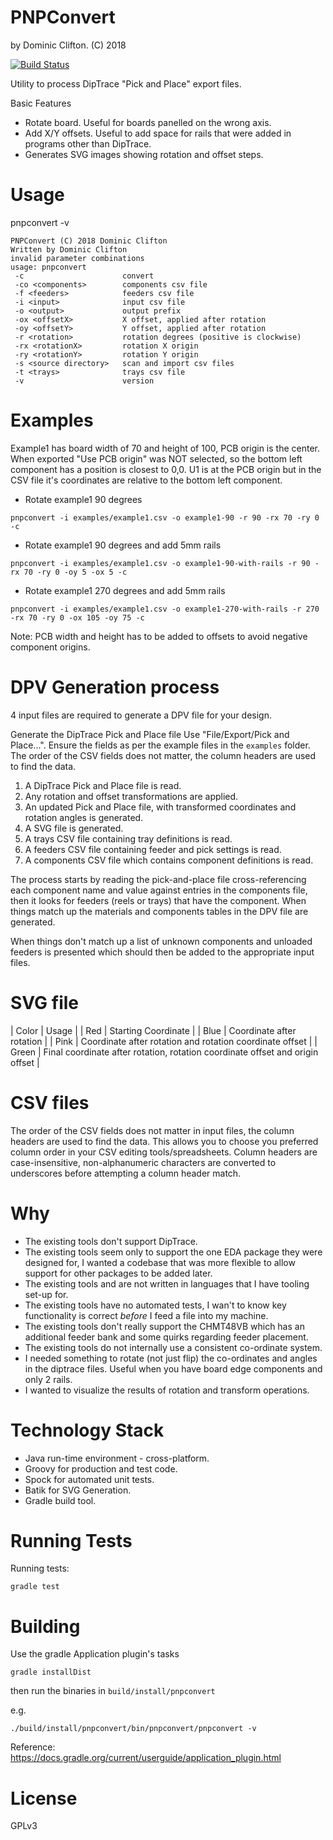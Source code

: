PNPConvert
==========

by Dominic Clifton. (C) 2018

[![Build Status](https://travis-ci.com/hydra/pnpconvert.svg?branch=master)](https://travis-ci.com/hydra/pnpconvert)

Utility to process DipTrace "Pick and Place" export files.

Basic Features
* Rotate board. Useful for boards panelled on the wrong axis.
* Add X/Y offsets. Useful to add space for rails that were added in programs other than DipTrace.
* Generates SVG images showing rotation and offset steps.

Usage
=====

pnpconvert -v

```
PNPConvert (C) 2018 Dominic Clifton
Written by Dominic Clifton
invalid parameter combinations
usage: pnpconvert
 -c                      convert
 -co <components>        components csv file
 -f <feeders>            feeders csv file
 -i <input>              input csv file
 -o <output>             output prefix
 -ox <offsetX>           X offset, applied after rotation
 -oy <offsetY>           Y offset, applied after rotation
 -r <rotation>           rotation degrees (positive is clockwise)
 -rx <rotationX>         rotation X origin
 -ry <rotationY>         rotation Y origin
 -s <source directory>   scan and import csv files
 -t <trays>              trays csv file
 -v                      version
```

Examples
========

Example1 has board width of 70 and height of 100, PCB origin is the center.
When exported "Use PCB origin" was NOT selected, so the bottom left component has a position is closest to 0,0.
U1 is at the PCB origin but in the CSV file it's coordinates are relative to the bottom left component.


* Rotate example1 90 degrees

`pnpconvert -i examples/example1.csv -o example1-90 -r 90 -rx 70 -ry 0 -c`


* Rotate example1 90 degrees and add 5mm rails

`pnpconvert -i examples/example1.csv -o example1-90-with-rails -r 90 -rx 70 -ry 0 -oy 5 -ox 5 -c`

* Rotate example1 270 degrees and add 5mm rails

`pnpconvert -i examples/example1.csv -o example1-270-with-rails -r 270 -rx 70 -ry 0 -ox 105 -oy 75 -c`

Note: PCB width and height has to be added to offsets to avoid negative component origins.

DPV Generation process
======================

4 input files are required to generate a DPV file for your design.

Generate the DipTrace Pick and Place file
Use "File/Export/Pick and Place...".  Ensure the fields as per the example files in the `examples` folder.
The order of the CSV fields does not matter, the column headers are used to find the data.

1. A DipTrace Pick and Place file is read.
2. Any rotation and offset transformations are applied.
3. An updated Pick and Place file, with transformed coordinates and rotation angles is generated.
4. A SVG file is generated.
5. A trays CSV file containing tray definitions is read.
6. A feeders CSV file containing feeder and pick settings is read.
7. A components CSV file which contains component definitions is read.

The process starts by reading the pick-and-place file cross-referencing each component name and value against
 entries in the components file, then it looks for feeders (reels or trays) that have the component.  When things match up the materials and components tables in the DPV file are generated.

When things don't match up a list of unknown components and unloaded feeders is presented which should then be added to the appropriate input files.

SVG file
========

| Color | Usage |
| Red | Starting Coordinate |
| Blue | Coordinate after rotation |
| Pink | Coordinate after rotation and rotation coordinate offset |
| Green | Final coordinate after rotation, rotation coordinate offset and origin offset |

CSV files
=========

The order of the CSV fields does not matter in input files, the column headers are used to find the data.  This allows you to choose you preferred column order in your CSV editing tools/spreadsheets.
Column headers are case-insensitive, non-alphanumeric characters are converted to underscores before attempting a column header match.

Why
===
* The existing tools don't support DipTrace.
* The existing tools seem only to support the one EDA package they were designed for, I wanted a codebase that was more flexible to allow support for other packages to be added later.
* The existing tools and are not written in languages that I have tooling set-up for.
* The existing tools have no automated tests, I wan't to know key functionality is correct *before* I feed a file into my machine.
* The existing tools don't really support the CHMT48VB which has an additional feeder bank and some quirks regarding feeder placement.
* The existing tools do not internally use a consistent co-ordinate system.
* I needed something to rotate (not just flip) the co-ordinates and angles in the diptrace files.  Useful when you have board edge components and only 2 rails.
* I wanted to visualize the results of rotation and transform operations.

Technology Stack
================
* Java run-time environment - cross-platform.
* Groovy for production and test code.
* Spock for automated unit tests.
* Batik for SVG Generation.
* Gradle build tool.

Running Tests
=============

Running tests:

`gradle test`

Building
========

Use the gradle Application plugin's tasks

`gradle installDist`

then run the binaries in `build/install/pnpconvert`

e.g.

`./build/install/pnpconvert/bin/pnpconvert/pnpconvert -v`

Reference: https://docs.gradle.org/current/userguide/application_plugin.html

License
=======

GPLv3


